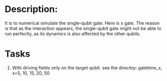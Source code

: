# Description:
It is to numerical simulate the single-qubit gate. Here is x gate. The reason is that as the interaction appears, the single-qubit gate might not be able to run perfectly, as its dynamics is also affected by the other qubits.

# Tasks
1. With driving fields only on the target qubit.
see the directoy: gatetime_x, x=5, 10, 15, 20, 50
